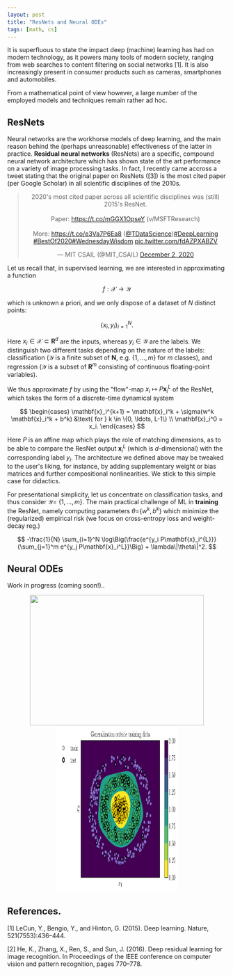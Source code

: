 ```yaml
---
layout: post
title: "ResNets and Neural ODEs"
tags: [math, cs]
---
```


It is superfluous to state the impact deep (machine) learning has had on modern technology, as it powers many tools of modern society, ranging from web searches to content filtering on social networks [1]. It is also increasingly present in consumer products such as cameras, smartphones and automobiles. 

From a mathematical point of view however, a large number of the employed models and techniques remain rather ad hoc.

## ResNets

Neural networks are the workhorse models of deep learning, and the main reason behind the (perhaps unreasonable) effectiveness of the latter in practice.
**Residual neural networks** (ResNets) are a specific, compound neural network architecture which has shown state of the art performance on a variety of image processing tasks.
In fact, I recently came accross a tweet stating that the original paper on ResNets ([3]) is the most cited paper (per Google Scholar) in all scientific disciplines of the 2010s. 

<center>
<blockquote class="twitter-tweet"><p lang="en" dir="ltr">2020&#39;s most cited paper across all scientific disciplines was (still) 2015&#39;s ResNet. <br><br>Paper: <a href="https://t.co/mGGX1OpseY">https://t.co/mGGX1OpseY</a> (v/MSFTResearch) <br><br>More: <a href="https://t.co/e3Va7P6Ea8">https://t.co/e3Va7P6Ea8</a> (<a href="https://twitter.com/TDataScience?ref_src=twsrc%5Etfw">@TDataScience</a>)<a href="https://twitter.com/hashtag/DeepLearning?src=hash&amp;ref_src=twsrc%5Etfw">#DeepLearning</a> <a href="https://twitter.com/hashtag/BestOf2020?src=hash&amp;ref_src=twsrc%5Etfw">#BestOf2020</a><a href="https://twitter.com/hashtag/WednesdayWisdom?src=hash&amp;ref_src=twsrc%5Etfw">#WednesdayWisdom</a> <a href="https://t.co/fdAZPXABZV">pic.twitter.com/fdAZPXABZV</a></p>&mdash; MIT CSAIL (@MIT_CSAIL) <a href="https://twitter.com/MIT_CSAIL/status/1334192858635505665?ref_src=twsrc%5Etfw">December 2, 2020</a></blockquote> <script async src="https://platform.twitter.com/widgets.js" charset="utf-8"></script>
</center>

Let us recall that, in supervised learning, we are interested in approximating a function 

$$
f: \mathcal{X} \to \mathcal{Y}
$$ 

which is unknown a priori, and we only dispose of a dataset of $N$ distinct points:

$$
\{x_i, y_i \}_{i=1}^N.
$$

Here $x_i\in\mathcal{X}\subset\mathbf{R}^d$ are the inputs, whereas $y_i\in\mathcal{Y}$ are the labels. We distinguish two different tasks depending on the nature of the labels: classification ($\mathcal{Y}$ is a finite subset of $\mathbf{N}$, e.g. {$1,\ldots,m$} for $m$ classes), and regression ($\mathcal{Y}$ is a subset of $\mathbf{R}^m$ consisting of continuous floating-point variables).

We thus approximate $f$ by using the "flow"-map $x_i\mapsto P\mathbf{x}_i^{L}$ of the ResNet, which takes the form of a discrete-time dynamical system

$$
\begin{cases}
\mathbf{x}_i^{k+1} = \mathbf{x}_i^k + \sigma(w^k \mathbf{x}_i^k + b^k) &\text{ for } k \in \{0, \ldots, L-1\} \\
\mathbf{x}_i^0 = x_i.
\end{cases}
$$

Here $P$ is an affine map which plays the role of matching dimensions, as to be able to compare the ResNet output $\mathbf{x}_i^{L}$ (which is $d$-dimensional) with the corresponding label $y_i$. 
The architecture we defined above may be tweaked to the user's liking, for instance, by adding supplementary weight or bias matrices and further compositional nonlinearities. We stick to this simple case for didactics.

For presentational simplicity, let us concentrate on classification tasks, and thus consider $\mathcal{Y} =$ {$1,\ldots,m$}. 
The main practical challenge of ML in **training** the ResNet, namely computing parameters $\theta=${$w^k, b^k$} which minimize the (regularized) empirical risk (we focus on cross-entropy loss and weight-decay reg.)

$$
-\frac{1}{N} \sum_{i=1}^N \log\Big(\frac{e^{y_i P\mathbf{x}_i^{L}}}{\sum_{j=1}^m e^{y_j P\mathbf{x}_i^L}}\Big) + \lambda\|\theta\|^2.
$$

## Neural ODEs

Work in progress (coming soon!)..

<center>
<img src="../assets/posts/1/trajectory.mp4" width="400" height="300">
<img src="../assets/posts/1/generalization.pdf" width="280" height="380">
</center>

## References.

[1] LeCun, Y., Bengio, Y., and Hinton, G. (2015). Deep learning. Nature,
521(7553):436–444.

[2] He, K., Zhang, X., Ren, S., and Sun, J. (2016). Deep residual learning for image
recognition. In Proceedings of the IEEE conference on computer vision and pattern recognition, pages
770–778.

<!-- [5] Léon Bottou, Frank E. Curtis and Jorge Nocedal: Optimization Methods for Large-Scale Machine Learning, Siam Review, 60(2):223-311, 2018.

[8] Weinan, E. (2017). A proposal on machine learning via dynamical systems. Communications in Mathematics and Statistics, 5(1):1–11. -->